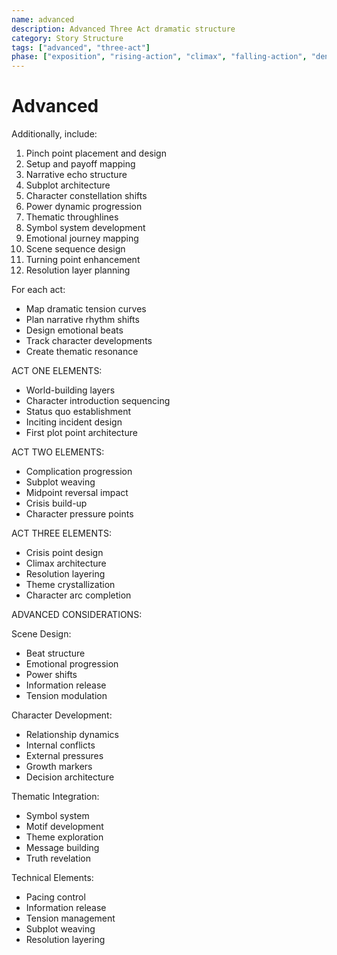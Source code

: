 ```yaml
---
name: advanced
description: Advanced Three Act dramatic structure 
category: Story Structure
tags: ["advanced", "three-act"]
phase: ["exposition", "rising-action", "climax", "falling-action", "denouement"]
---
```


# Advanced

Additionally, include:

1. Pinch point placement and design
2. Setup and payoff mapping
3. Narrative echo structure
4. Subplot architecture
5. Character constellation shifts
6. Power dynamic progression
7. Thematic throughlines
8. Symbol system development
9. Emotional journey mapping
10. Scene sequence design
11. Turning point enhancement
12. Resolution layer planning

For each act:
* Map dramatic tension curves
* Plan narrative rhythm shifts
* Design emotional beats
* Track character developments
* Create thematic resonance

ACT ONE ELEMENTS:
* World-building layers
* Character introduction sequencing
* Status quo establishment
* Inciting incident design
* First plot point architecture

ACT TWO ELEMENTS:
* Complication progression
* Subplot weaving
* Midpoint reversal impact
* Crisis build-up
* Character pressure points

ACT THREE ELEMENTS:
* Crisis point design
* Climax architecture
* Resolution layering
* Theme crystallization
* Character arc completion

ADVANCED CONSIDERATIONS:

Scene Design:
* Beat structure
* Emotional progression
* Power shifts
* Information release
* Tension modulation

Character Development:
* Relationship dynamics
* Internal conflicts
* External pressures
* Growth markers
* Decision architecture

Thematic Integration:
* Symbol system
* Motif development
* Theme exploration
* Message building
* Truth revelation

Technical Elements:
* Pacing control
* Information release
* Tension management
* Subplot weaving
* Resolution layering